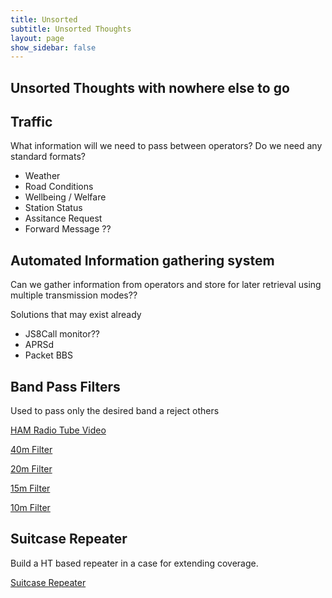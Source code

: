 ```yaml
---
title: Unsorted 
subtitle: Unsorted Thoughts
layout: page
show_sidebar: false
--- 
```


## Unsorted Thoughts with nowhere else to go

## Traffic

What information will we need to pass between operators? Do we need any standard formats?

- Weather
- Road Conditions
- Wellbeing / Welfare
- Station Status
- Assitance Request
- Forward Message ??

## Automated Information gathering system

Can we gather information from operators and store for later retrieval using multiple transmission modes??

Solutions that may exist already

- JS8Call monitor??
- APRSd
- Packet BBS

## Band Pass Filters

Used to pass only the desired band a reject others

[HAM Radio Tube Video](https://www.youtube.com/watch?v=JXAbDdNKDns)

[40m Filter](https://www.aliexpress.us/item/1005004174070747.html?spm=a2g0o.productlist.main.1.6da6oGw9oGw9Q1&algo_pvid=85777d1f-0a92-4877-98f9-0ed4cc3598d3&algo_exp_id=85777d1f-0a92-4877-98f9-0ed4cc3598d3-0&pdp_npi=4%40dis%21USD%2153.98%2149.66%21%21%2153.98%21%21%402101f04d16971341187721258e9cfd%2112000028282727102%21sea%21US%210%21AB&curPageLogUid=vHPff2XRhWmS&gatewayAdapt=4itemAdapt)

[20m Filter](https://www.aliexpress.us/item/1005004174154212.html?spm=a2g0o.productlist.main.1.73e9OElTOElT0P&algo_pvid=f8fe3a17-fc05-4d98-a55e-a9f59738d1db&algo_exp_id=f8fe3a17-fc05-4d98-a55e-a9f59738d1db-0&pdp_npi=4%40dis%21USD%2144.98%2141.38%21%21%2144.98%21%21%40210318c916971341297081391e47b5%2112000028282631701%21sea%21US%210%21AB&curPageLogUid=0Dk7SpQg43Q1&gatewayAdapt=4itemAdapt)

[15m Filter](https://www.aliexpress.us/item/32887634191.html?spm=a2g0o.productlist.main.7.4a9dVZ5iVZ5i8a&algo_pvid=3c649996-93c7-42f6-84d9-55066c061c23&algo_exp_id=3c649996-93c7-42f6-84d9-55066c061c23-3&pdp_npi=4%40dis%21USD%2178.00%2160.84%21%21%2178.00%21%21%402103250d16971341500044503e9f5e%2165671986073%21sea%21US%210%21AB&curPageLogUid=ilA5kNDoAXIO&gatewayAdapt=4itemAdapt)

[10m Filter](https://www.aliexpress.us/item/1005003804547799.html?spm=a2g0o.productlist.main.3.7f03vyDovyDosO&algo_pvid=367ca153-fb8d-48e2-8408-f9d0bfccaab2&algo_exp_id=367ca153-fb8d-48e2-8408-f9d0bfccaab2-1&pdp_npi=4%40dis%21USD%2158.99%2147.19%21%21%2158.99%21%21%402101e9d416971341953908633e43fd%2112000027224756197%21sea%21US%210%21AB&curPageLogUid=fCgTH1DU2XQm&gatewayAdapt=4itemAdapt)

## Suitcase Repeater

Build a HT based repeater in a case for extending coverage.

[Suitcase Repeater](https://www.youtube.com/watch?v=mscSu7FC86E)